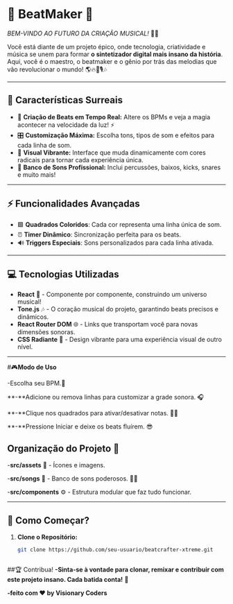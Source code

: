 

# 🎵 **BeatMaker** 🎵  
_BEM-VINDO AO FUTURO DA CRIAÇÃO MUSICAL!_ 🎸✨

Você está diante de um projeto épico, onde tecnologia, criatividade e música se unem para formar **o sintetizador digital mais insano da história**. Aqui, você é o maestro, o beatmaker e o gênio por trás das melodias que vão revolucionar o mundo! 🌎🔥🎹🎙️🎶

---

## 🌟 **Características Surreais**
- 🎹 **Criação de Beats em Tempo Real:** Altere os BPMs e veja a magia acontecer na velocidade da luz! ⚡  
- 🎛️ **Customização Máxima:** Escolha tons, tipos de som e efeitos para cada linha de som.  
- 🎨 **Visual Vibrante:** Interface que muda dinamicamente com cores radicais para tornar cada experiência única.  
- 🥁 **Banco de Sons Profissional:** Inclui percussões, baixos, kicks, snares e muito mais!  

---

## **⚡ Funcionalidades Avançadas**
- 🟩 **Quadrados Coloridos**: Cada cor representa uma linha única de som.
- ⏰ **Timer Dinâmico**: Sincronização perfeita para os beats.
- 🔊 **Triggers Especiais**: Sons personalizados para cada linha ativada.

---

## 💻 **Tecnologias Utilizadas**
- **React** 🚀 - Componente por componente, construindo um universo musical!  
- **Tone.js** 🎶 - O coração musical do projeto, garantindo beats precisos e dinâmicos.  
- **React Router DOM** 🌐 - Links que transportam você para novas dimensões sonoras.  
- **CSS Radiante** 🎨 - Design vibrante para uma experiência visual de outro nível.  

---

#🎮**Modo de Uso**

-Escolha seu BPM.🎼

**-**Adicione ou remova linhas para customizar a grade sonora. 🎧

**-**Clique nos quadrados para ativar/desativar notas. 🗿🍷

**-**Pressione Iniciar e deixe os beats fluírem. 😎



 ## **Organização do Projeto** 📂
 
-**src/assets** 📁 - Ícones e imagens.

-**src/songs** 🎵 - Banco de sons poderosos. 🗿🍷

-**src/components** ⚙️ - Estrutura modular que faz tudo funcionar.

---

## 🚀 **Como Começar?**
1. **Clone o Repositório:**  
   ```bash
   git clone https://github.com/seu-usuario/beatcrafter-xtreme.git



##🏆 Contribua!
**-Sinta-se à vontade para clonar, remixar e contribuir com este projeto insano. Cada batida conta!** 🤝

**-feito com ❤️ by Visionary Coders**

